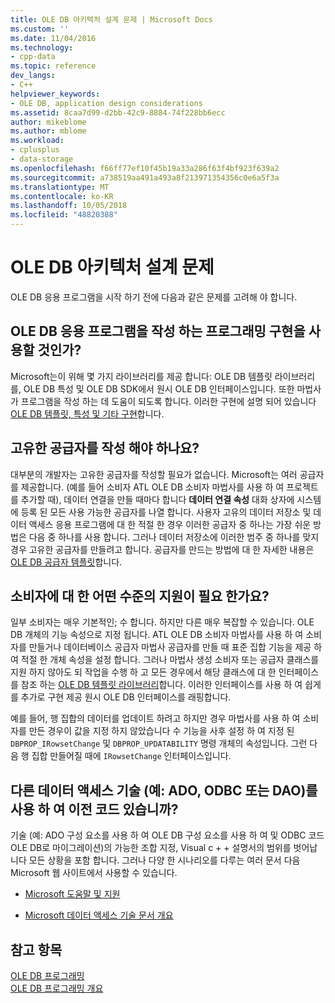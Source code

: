 ```yaml
---
title: OLE DB 아키텍처 설계 문제 | Microsoft Docs
ms.custom: ''
ms.date: 11/04/2016
ms.technology:
- cpp-data
ms.topic: reference
dev_langs:
- C++
helpviewer_keywords:
- OLE DB, application design considerations
ms.assetid: 8caa7d99-d2bb-42c9-8884-74f228bb6ecc
author: mikeblome
ms.author: mblome
ms.workload:
- cplusplus
- data-storage
ms.openlocfilehash: f66ff77ef10f45b19a33a286f63f4bf923f639a2
ms.sourcegitcommit: a738519aa491a493a8f213971354356c0e6a5f3a
ms.translationtype: MT
ms.contentlocale: ko-KR
ms.lasthandoff: 10/05/2018
ms.locfileid: "48820388"
---
```

# <a name="ole-db-architectural-design-issues"></a>OLE DB 아키텍처 설계 문제

OLE DB 응용 프로그램을 시작 하기 전에 다음과 같은 문제를 고려해 야 합니다.  
  
## <a name="what-programming-implementation-will-you-use-to-write-your-ole-db-application"></a>OLE DB 응용 프로그램을 작성 하는 프로그래밍 구현을 사용할 것인가?

Microsoft는이 위해 몇 가지 라이브러리를 제공 합니다: OLE DB 템플릿 라이브러리를, OLE DB 특성 및 OLE DB SDK에서 원시 OLE DB 인터페이스입니다. 또한 마법사가 프로그램을 작성 하는 데 도움이 되도록 합니다. 이러한 구현에 설명 되어 있습니다 [OLE DB 템플릿, 특성 및 기타 구현](../../data/oledb/ole-db-templates-attributes-and-other-implementations.md)합니다.

## <a name="do-you-need-to-write-your-own-provider"></a>고유한 공급자를 작성 해야 하나요?

대부분의 개발자는 고유한 공급자를 작성할 필요가 없습니다. Microsoft는 여러 공급자를 제공합니다. (예를 들어 소비자 ATL OLE DB 소비자 마법사를 사용 하 여 프로젝트를 추가할 때), 데이터 연결을 만들 때마다 합니다 **데이터 연결 속성** 대화 상자에 시스템에 등록 된 모든 사용 가능한 공급자를 나열 합니다. 사용자 고유의 데이터 저장소 및 데이터 액세스 응용 프로그램에 대 한 적절 한 경우 이러한 공급자 중 하나는 가장 쉬운 방법은 다음 중 하나를 사용 합니다. 그러나 데이터 저장소에 이러한 범주 중 하나를 맞지 경우 고유한 공급자를 만들려고 합니다. 공급자를 만드는 방법에 대 한 자세한 내용은 [OLE DB 공급자 템플릿](../../data/oledb/ole-db-provider-templates-cpp.md)합니다.

## <a name="what-level-of-support-do-you-need-for-your-consumer"></a>소비자에 대 한 어떤 수준의 지원이 필요 한가요?

일부 소비자는 매우 기본적인; 수 합니다. 하지만 다른 매우 복잡할 수 있습니다. OLE DB 개체의 기능 속성으로 지정 됩니다. ATL OLE DB 소비자 마법사를 사용 하 여 소비자를 만들거나 데이터베이스 공급자 마법사 공급자를 만들 때 표준 집합 기능을 제공 하 여 적절 한 개체 속성을 설정 합니다. 그러나 마법사 생성 소비자 또는 공급자 클래스를 지원 하지 않아도 되 작업을 수행 하 고 모든 경우에서 해당 클래스에 대 한 인터페이스를 참조 하는 [OLE DB 템플릿 라이브러리](../../data/oledb/ole-db-templates.md)합니다. 이러한 인터페이스를 사용 하 여 쉽게를 추가로 구현 제공 원시 OLE DB 인터페이스를 래핑합니다.

예를 들어, 행 집합의 데이터를 업데이트 하려고 하지만 경우 마법사를 사용 하 여 소비자를 만든 경우이 값을 지정 하지 않았습니다 수 기능을 사후 설정 하 여 지정 된 `DBPROP_IRowsetChange` 및 `DBPROP_UPDATABILITY` 명령 개체의 속성입니다. 그런 다음 행 집합 만들어질 때에 `IRowsetChange` 인터페이스입니다.

## <a name="do-you-have-older-code-using-another-data-access-technology-ado-odbc-or-dao"></a>다른 데이터 액세스 기술 (예: ADO, ODBC 또는 DAO)를 사용 하 여 이전 코드 있습니까?

기술 (예: ADO 구성 요소를 사용 하 여 OLE DB 구성 요소를 사용 하 여 및 ODBC 코드 OLE DB로 마이그레이션)의 가능한 조합 지정, Visual c + + 설명서의 범위를 벗어납니다 모든 상황을 포함 합니다. 그러나 다양 한 시나리오를 다루는 여러 문서 다음 Microsoft 웹 사이트에서 사용할 수 있습니다.

- [Microsoft 도움말 및 지원](https://support.microsoft.com/)

- [Microsoft 데이터 액세스 기술 문서 개요](https://msdn.microsoft.com/library/ms810811.aspx)

## <a name="see-also"></a>참고 항목

[OLE DB 프로그래밍](../../data/oledb/ole-db-programming.md)<br/>
[OLE DB 프로그래밍 개요](../../data/oledb/ole-db-programming-overview.md)
